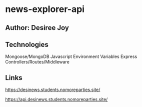# news-explorer-api

## Author: Desiree Joy

## Technologies

Mongoose/MongoDB
Javascript
Environment Variables
Express Controllers/Routes/Middleware

## Links

https://desinews.students.nomoreparties.site/

https://api.desinews.students.nomoreparties.site/
